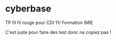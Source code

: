 # cyberbase
TP fil fil rouge pour CDI 11/ Formation IMIE

C'est juste pour faire des test donc ne copiez pas !